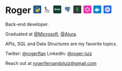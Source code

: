 # Roger <img src='./assets/python.svg' width='25px' />  <img src='./assets/flask.svg' width='25px' /> <img src='./assets/django.svg' width='25px' /> <img src='./assets/postgresql.svg' width='25px' /> <img src='./assets/mongodb.svg' width='25px' /> <img src='./assets/graphql.svg' width='25px' /> <img src='./assets/docker.svg' width='25px' /> <img src='./assets/kubernetes.svg' width='25px' />

Back-end developer.

Graduated at [@Microsoft](https://www.microsoft.com/pt-br), [@Alura](https://www.alura.com.br/).

APIs, SQL and Data Structures are my favorite topics.

Twitter: [@rogerflan](https://twitter.com/rogerflan)
LinkedIn: [@roger-luiz](http://linkedin.com/in/roger-luiz)

Reach out at [rogerfernandoluiz@gmail.com](mailto:rogerfernandoluiz@gmail.com)
